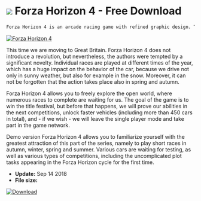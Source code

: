 # ![](https://cdn.softexe.net/static/icon/win.gif) Forza Horizon 4  - Free Download

```sh
Forza Horizon 4 is an arcade racing game with refined graphic design. There are many levels of difficulty at your disposal, so that every fan of the genre will adapt the level of challenge to your preferences.
```
[![Forza Horizon 4](https://gallery.dpcdn.pl/imgc/Tools/84801/g_-_420x350_1.5_-_x115f57a0-8738-491d-969d-1a97e2d85711.jpg)](https://softexe.net/win/games-entertainment/race/forza-horizon-4:ahbc.html)

This time we are moving to Great Britain. Forza Horizon 4 does not introduce a revolution, but nevertheless, the authors were tempted by a significant novelty. Individual races are played at different times of the year, which has a huge impact on the behavior of the car, because we drive not only in sunny weather, but also for example in the snow. Moreover, it can not be forgotten that the action takes place also in spring and autumn.
 
 Forza Horizon 4 allows you to freely explore the open world, where numerous races to complete are waiting for us. The goal of the game is to win the title festival, but before that happens, we will prove our abilities in the next competitions, unlock faster vehicles (including more than 450 cars in total), and - if we wish - we will leave the single player mode and take part in the game network.
 
 Demo version Forza Horizon 4 allows you to familiarize yourself with the greatest attraction of this part of the series, namely to play short races in autumn, winter, spring and summer. Various cars are waiting for testing, as well as various types of competitions, including the uncomplicated plot tasks appearing in the Forza Horizon cycle for the first time.


- **Update:** Sep 14 2018
- **File size:** 

[![Download](https://cdn.softexe.net/static/img/download.png)](https://softexe.net/win/games-entertainment/race/forza-horizon-4:ahbc.html)


